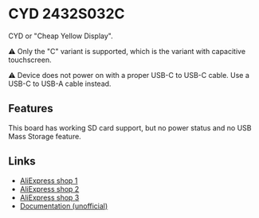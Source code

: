 # CYD 2432S032C

CYD or "Cheap Yellow Display".

⚠️ Only the "C" variant is supported, which is the variant with capacitive touchscreen.

⚠️ Device does not power on with a proper USB-C to USB-C cable. Use a USB-C to USB-A cable instead.

## Features

This board has working SD card support, but no power status and no USB Mass Storage feature.

## Links

- [AliExpress shop 1](https://www.aliexpress.com/item/1005005138982767.html)
- [AliExpress shop 2](https://www.aliexpress.com/item/1005008599170226.html)
- [AliExpress shop 3](https://www.aliexpress.com/item/1005006623203478.html)
- [Documentation (unofficial)](https://github.com/kpeeem/3.2inch_ESP32-2432S032)

